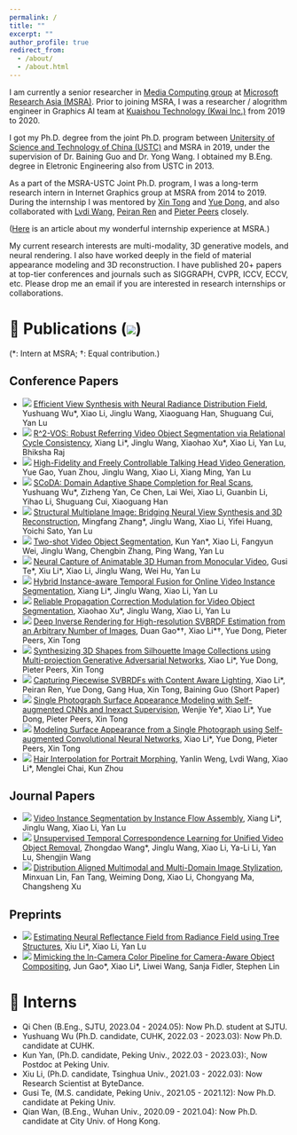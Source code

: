 ```yaml
---
permalink: /
title: ""
excerpt: ""
author_profile: true
redirect_from: 
  - /about/
  - /about.html
---
```


<!-- {% if site.google_scholar_stats_use_cdn %}
{% assign gsDataBaseUrl = "https://cdn.jsdelivr.net/gh/" | append: site.repository | append: "@" %}
{% else %}
{% assign gsDataBaseUrl = "https://raw.githubusercontent.com/" | append: site.repository | append: "/" %}
{% endif %}
{% assign url = gsDataBaseUrl | append: "google-scholar-stats/gs_data_shieldsio.json" %} -->

<span class='anchor' id='about-me'></span>

I am currently a senior researcher in [Media Computing group](https://www.microsoft.com/en-us/research/group/media-computing-group/) at [Microsoft Research Asia (MSRA)](https://www.msra.cn/). 
Prior to joining MSRA, I was a researcher / alogrithm engineer in Graphics AI team at [Kuaishou Technology (Kwai Inc.)](https://www.kuaishou.com/) from 2019 to 2020.

I got my Ph.D. degree from the joint Ph.D. program between [Unitersity of Science and Technology of China (USTC)](https://www.ustc.edu.cn/) and MSRA in 2019, under the supervision of Dr. Baining Guo and Dr. Yong Wang. I obtained my B.Eng. degree in Eletronic Engineering also from USTC in 2013. 

As a part of the MSRA-USTC Joint Ph.D. program, I was a long-term research intern in Internet Graphics group at MSRA from 2014 to 2019.
During the internship I was mentored by [Xin Tong](https://www.microsoft.com/en-us/research/people/xtong/) and [Yue Dong](https://yuedong.shading.me/), and also collaborated with [Lvdi Wang](https://scholar.google.com/citations?user=5h6bOIAAAAAJ), [Peiran Ren](https://scholar.google.com/citations?user=x5dEuxsAAAAJ&hl=en) and [Pieter Peers](https://www.cs.wm.edu/~ppeers/) closely.

([Here](https://mp.weixin.qq.com/s?__biz=MzA4NzIyMDY0OA==&mid=2655393474&idx=1&sn=7268b5e38dddbb216f6354de3a9cf1e4&scene=19#wechat_redirect) is an article about my wonderful internship experience at MSRA.)

My current research interests are multi-modality, 3D generative models, and neural rendering. I also have worked deeply in the field of material appearance modeling and 3D reconstruction. I have published 20+ papers at top-tier conferences and journals such as SIGGRAPH, CVPR, ICCV, ECCV, etc. Please drop me an email if you are interested in research internships or collaborations.

<!-- # 🔥 News
- *2022.02*: &nbsp;🎉🎉 Lorem ipsum dolor sit amet, consectetur adipiscing elit. Vivamus ornare aliquet ipsum, ac tempus justo dapibus sit amet. 
- *2022.02*: &nbsp;🎉🎉 Lorem ipsum dolor sit amet, consectetur adipiscing elit. Vivamus ornare aliquet ipsum, ac tempus justo dapibus sit amet.  -->

<span class='anchor' id='publications'></span>

# 📝 Publications (<a href='https://scholar.google.com/citations?user=sXWB1UQAAAAJ'><img src="https://img.shields.io/endpoint?url={{ url | url_encode }}&logo=Google%20Scholar&labelColor=f6f6f6&color=9cf&style=flat&label=citations"></a>)
(*: Intern at MSRA; †: Equal contribution.)

## <i class="fa fa-paper-plane"></i> Conference Papers
- <img src="https://img.shields.io/badge/ICCV-2023-blue"> [Efficient View Synthesis with Neural Radiance Distribution Field](https://arxiv.org/pdf/2308.11130.pdf), Yushuang Wu*, Xiao Li, Jinglu Wang, Xiaoguang Han, Shuguang Cui, Yan Lu
- <img src="https://img.shields.io/badge/ICCV-2023-blue"> [R^2-VOS: Robust Referring Video Object Segmentation via Relational Cycle Consistency](https://arxiv.org/pdf/2207.01203.pdf), Xiang Li*, Jinglu Wang, Xiaohao Xu\*, Xiao Li, Yan Lu, Bhiksha Raj
- <img src="https://img.shields.io/badge/CVPR-2023-blue"> [High-Fidelity and Freely Controllable Talking Head Video Generation](https://arxiv.org/pdf/2304.10168), Yue Gao, Yuan Zhou, Jinglu Wang, Xiao Li, Xiang Ming, Yan Lu
- <img src="https://img.shields.io/badge/CVPR-2023-blue"> [SCoDA: Domain Adaptive Shape Completion for Real Scans](https://arxiv.org/abs/2304.10179.pdf), Yushuang Wu*, Zizheng Yan, Ce Chen, Lai Wei, Xiao Li, Guanbin Li, Yihao Li, Shuguang Cui, Xiaoguang Han
- <img src="https://img.shields.io/badge/CVPR-2023-blue"> [Structural Multiplane Image: Bridging Neural View Synthesis and 3D Reconstruction](https://arxiv.org/pdf/2303.05937), Mingfang Zhang*, Jinglu Wang, Xiao Li, Yifei Huang, Yoichi Sato, Yan Lu
- <img src="https://img.shields.io/badge/CVPR-2023-blue"> [Two-shot Video Object Segmentation](https://arxiv.org/pdf/2303.12078), Kun Yan*, Xiao Li, Fangyun Wei, Jinglu Wang, Chengbin Zhang, Ping Wang, Yan Lu
- <img src="https://img.shields.io/badge/ECCV-2022-blue"> [Neural Capture of Animatable 3D Human from Monocular Video](https://arxiv.org/pdf/2208.08728), Gusi Te*, Xiu Li\*, Xiao Li, Jinglu Wang, Wei Hu, Yan Lu
- <img src="https://img.shields.io/badge/AAAI-2022-blue"> [Hybrid Instance-aware Temporal Fusion for Online Video Instance Segmentation](https://arxiv.org/pdf/2112.01695), Xiang Li*, Jinglu Wang, Xiao Li, Yan Lu
- <img src="https://img.shields.io/badge/AAAI-2022-blue"> [Reliable Propagation Correction Modulation for Video Object Segmentation](https://arxiv.org/pdf/2112.02853), Xiaohao Xu*, Jinglu Wang, Xiao Li, Yan Lu
- <img src="https://img.shields.io/badge/SIGGRAPH-2019-blue"> [Deep Inverse Rendering for High-resolution SVBRDF Estimation from an Arbitrary Number of Images](https://gao-duan.github.io/publications/mvsvbrdf/mvsvbrdf_low_resolution.pdf), Duan Gao\*†, Xiao Li\*†, Yue Dong, Pieter Peers, Xin Tong
- <img src="https://img.shields.io/badge/CVPR-2019-blue"> [Synthesizing 3D Shapes from Silhouette Image Collections using Multi-projection Generative Adversarial Networks](https://arxiv.org/pdf/1906.03841), Xiao Li*, Yue Dong, Pieter Peers, Xin Tong
- <img src="https://img.shields.io/badge/CGI-2019-blue"> [Capturing Piecewise SVBRDFs with Content Aware Lighting](https://link.springer.com/chapter/10.1007/978-3-030-22514-8_33), Xiao Li*, Peiran Ren, Yue Dong, Gang Hua, Xin Tong, Baining Guo (Short Paper)
- <img src="https://img.shields.io/badge/PG-2018-blue"> [Single Photograph Surface Appearance Modeling with Self-augmented CNNs and Inexact Supervision](http://www.cs.wm.edu/~ppeers/publications/Ye2018SPS/Ye_CGF2018.pdf), Wenjie Ye*, Xiao Li\*, Yue Dong, Pieter Peers, Xin Tong
- <img src="https://img.shields.io/badge/SIGGRAPH-2017-blue"> [Modeling Surface Appearance from a Single Photograph using Self-augmented Convolutional Neural Networks](https://arxiv.org/pdf/1809.00886), Xiao Li*, Yue Dong, Pieter Peers, Xin Tong
- <img src="https://img.shields.io/badge/PG-2013-blue"> [Hair Interpolation for Portrait Morphing](https://lvdiwang.com/publications/hairmorph/2013_hairmorph.pdf), Yanlin Weng, Lvdi Wang, Xiao Li*, Menglei Chai, Kun Zhou

## <i class="fa fa-paper-plane"></i> Journal Papers
- <img src="https://img.shields.io/badge/IEEE_TMM-blue"> [Video Instance Segmentation by Instance Flow Assembly](https://arxiv.org/pdf/2110.10599), Xiang Li*, Jinglu Wang, Xiao Li, Yan Lu
- <img src="https://img.shields.io/badge/IEEE_TIP-blue"> [Unsupervised Temporal Correspondence Learning for Unified Video Object Removal](https://ieeexplore.ieee.org/document/10359477), Zhongdao Wang*, Jinglu Wang, Xiao Li, Ya-Li Li, Yan Lu, Shengjin Wang
- <img src="https://img.shields.io/badge/ACM_TOMM-blue"> [Distribution Aligned Multimodal and Multi-Domain Image Stylization](https://arxiv.org/pdf/2006.01431), Minxuan Lin, Fan Tang, Weiming Dong, Xiao Li, Chongyang Ma, Changsheng Xu

## <i class="fa fa-paper-plane"></i> Preprints
- <img src="https://img.shields.io/badge/arXiv-blue"> [Estimating Neural Reflectance Field from Radiance Field using Tree Structures](https://arxiv.org/pdf/2210.04217), Xiu Li*, Xiao Li, Yan Lu
- <img src="https://img.shields.io/badge/arXiv-blue"> [Mimicking the In-Camera Color Pipeline for Camera-Aware Object Compositing](https://arxiv.org/pdf/1903.11248), Jun Gao*, Xiao Li\*, Liwei Wang, Sanja Fidler, Stephen Lin



<!-- <div class='paper-box'><div class='paper-box-image'><div><div class="badge">CVPR 2016</div><img src='images/500x300.png' alt="sym" width="100%"></div></div>
<div class='paper-box-text' markdown="1">

[Deep Residual Learning for Image Recognition](https://openaccess.thecvf.com/content_cvpr_2016/papers/He_Deep_Residual_Learning_CVPR_2016_paper.pdf)

**Kaiming He**, Xiangyu Zhang, Shaoqing Ren, Jian Sun

[**Project**](https://scholar.google.com/citations?view_op=view_citation&hl=zh-CN&user=DhtAFkwAAAAJ&citation_for_view=DhtAFkwAAAAJ:ALROH1vI_8AC) <strong><span class='show_paper_citations' data='DhtAFkwAAAAJ:ALROH1vI_8AC'></span></strong>
- Lorem ipsum dolor sit amet, consectetur adipiscing elit. Vivamus ornare aliquet ipsum, ac tempus justo dapibus sit amet. 
</div>
</div> -->
<!-- 
- [Lorem ipsum dolor sit amet, consectetur adipiscing elit. Vivamus ornare aliquet ipsum, ac tempus justo dapibus sit amet](https://github.com), A, B, C, **CVPR 2020** -->

<!-- # 🎖 Honors and Awards
- *2021.10* Lorem ipsum dolor sit amet, consectetur adipiscing elit. Vivamus ornare aliquet ipsum, ac tempus justo dapibus sit amet. 
- *2021.09* Lorem ipsum dolor sit amet, consectetur adipiscing elit. Vivamus ornare aliquet ipsum, ac tempus justo dapibus sit amet.  -->

# 📖 Interns
- Qi Chen (B.Eng., SJTU, 2023.04 - 2024.05): Now Ph.D. student at SJTU.
- Yushuang Wu (Ph.D. candidate, CUHK, 2022.03 - 2023.03): Now Ph.D. candidate at CUHK.
- Kun Yan, (Ph.D. candidate, Peking Univ., 2022.03 - 2023.03):, Now Postdoc at Peking Univ.
- Xiu Li, (Ph.D. candidate, Tsinghua Univ., 2021.03 - 2022.03): Now Research Scientist at ByteDance.
- Gusi Te, (M.S. candidate, Peking Univ., 2021.05 - 2021.12): Now Ph.D. candidate at Peking Univ.
- Qian Wan, (B.Eng., Wuhan Univ., 2020.09 - 2021.04): Now Ph.D. candidate at City Univ. of Hong Kong.

<!-- # 💬 Invited Talks
- *2021.06*, Lorem ipsum dolor sit amet, consectetur adipiscing elit. Vivamus ornare aliquet ipsum, ac tempus justo dapibus sit amet. 
- *2021.03*, Lorem ipsum dolor sit amet, consectetur adipiscing elit. Vivamus ornare aliquet ipsum, ac tempus justo dapibus sit amet.  \| [\[video\]](https://github.com/) -->

<!-- # 💻 Experiences
- *2019.08 - 2020.05*, [Y-Tech Lab, Kuaishou Technology](https://www.kuaishou.com/), Beijing, China.
- *2020.05 - Now*,&nbsp;&nbsp;&nbsp;&nbsp;&nbsp;[Media Computing Group, Microsoft Research Asia](https://www.microsoft.com/en-us/research/group/media-computing-group/), Beijing, China. -->
